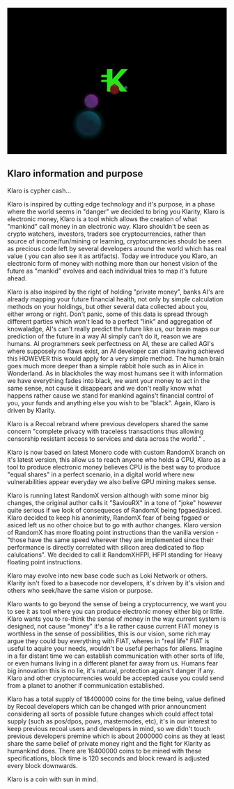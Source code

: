 ![](src/img/gif/K-Planets.gif)


## Klaro information and purpose

Klaro is cypher cash...


Klaro is inspired by cutting edge technology and it's purpose, in a phase where the world seems in "danger" we decided to bring you Klarity, Klaro is electronic money, Klaro is a tool which allows the creation of what "mankind" call money in an electronic way. Klaro shouldn't be seen as crypto watchers, investors, traders see cryptocurrencies, rather than source of income/fun/mining or learning, cryptocurrencies should be seen as precious code left by several developers around the world which has real value ( you can also see it as artifacts). Today we introduce you Klaro, an electronic form of money with nothing more than our honest vision of the future as "mankid" evolves and each individual tries to map it's future ahead. 

Klaro is also inspired by the right of holding "private money", banks AI's are already mapping your future financial health, not only by simple calculation methods on your holdings, but other several data collected about you, either wrong or right. Don't panic, some of this data is spread through different parties which won't lead to a perfect "link" and  aggregation of knowaladge, AI's can't really predict the future like us, our brain maps our prediction of the future in a way AI simply can't do it, reason we are humans. AI programmers seek perfectness on AI, these are called AGI's where supposely no flaws exist, an AI developer can claim having achieved this HOWEVER this would apply for a very simple method. The human brain goes much more deeper than a simple rabbit hole such as in Alice in Wonderland. As in blackholes the way most humans see it with information we have everything fades into black, we want your money to act in the same sense, not cause it disappears and we don't really know what happens rather cause we stand for mankind agains't financial control of you, your funds and anything else you wish to be "black". Again, Klaro is driven by Klarity.

Klaro is a Recoal rebrand where previous developers shared the same concern "complete privacy with
traceless transactions thus allowing censorship resistant access to services and data across the world." .

Klaro is now based on latest Monero code with custom RandomX branch on it's latest version, this allow us to reach anyone who holds a CPU, Klaro as a tool to produce electronic money believes CPU is the best way to produce "equal shares" in a perfect scenario, in a digital world where new vulnerabilities appear everyday we also belive GPU mining makes sense.

Klaro is running latest RandomX version although with some minor big changes, the original author calls it "SaviouRX" in a tone of "joke" however quite serious if we look of consequeces of RandomX being fpgaed/asiced. Klaro decided to keep his anonimity, RandomX fear of being fpgaed or asiced left us no other choice but to go with author changes. Klaro version of RandomX has more floating point instructions than the vanilla version - "those have the same speed wherever they are implemented since their performance is directly correlated with silicon area dedicated to flop calulcations". We decided to call it RandomXHFPI, HFPI standing for Heavy floating point instructions.

Klaro may evolve into new base code such as Loki Network or others. Klarity isn't fixed to a basecode nor developers, it's driven by it's vision and others who seek/have the same vision or purpose.

Klaro wants to go beyond the sense of being a cryptocurrency, we want you to see it as tool where you can produce electronic money either big or little. Klaro wants you to re-think the sense of money in the way current system is designed, not cause "money" it's a lie rather cause current FIAT money is worthless in the sense of possibilities, this is our vision, some rich may argue they could buy everything with FIAT, wheres in "real life" FIAT is useful to aquire your needs, wouldn't be useful perhaps for aliens. Imagine in a far distant time we can establish communication with other sorts of life, or even humans living in a different planet far away from us. Humans fear big innovation this is no lie, it's natural, protection agains't danger if any. Klaro and other cryptocurrencies would be accepted cause you could send from a planet to another if communication established.

Klaro has a total supply of 18400000 coins for the time being, value defined by Recoal developers which can be changed with prior announcment considering all sorts of possible future changes which could affect total supply (such as pos/dpos, pows, masternodes, etc), it's in our interest to keep previous recoal users and developers in mind, so we didn't touch previous developers premine which is about 2000000 coins as they at least share the same belief of private money right and the fight for Klarity as humankind does. There are 16400000 coins to be mined with these specifications, block time is 120 seconds and block reward is adjusted every block downwards.



Klaro is a coin with sun in mind. 



